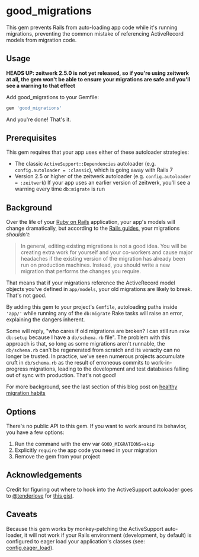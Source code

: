 # good_migrations

This gem prevents Rails from auto-loading app code while it's running migrations,
preventing the common mistake of referencing ActiveRecord models from migration
code.

## Usage

**HEADS UP: zeitwerk 2.5.0 is not yet released, so if you're using zeitwerk at
all, the gem won't be able to ensure your migrations are safe and you'll see a
warning to that effect**

Add good_migrations to your Gemfile:

``` ruby
gem 'good_migrations'
```

And you're done! That's it.

## Prerequisites

This gem requires that your app uses either of these autoloader strategies:

* The classic `ActiveSupport::Dependencies` autoloader (e.g. `config.autoloader
  = :classic`), which is going away with Rails 7
* Version 2.5 or higher of the zeitwerk autoloader (e.g. `config.autoloader =
  :zeitwerk`) If your app uses an earlier version of zeitwerk, you'll see a
  warning every time `db:migrate` is run

## Background

Over the life of your [Ruby on Rails](http://rubyonrails.org) application, your
app's models will change dramatically, but according to the [Rails
guides](http://guides.rubyonrails.org/active_record_migrations.html#changing-existing-migrations), your migrations _shouldn't_:

> In general, editing existing migrations is not a good idea. You will be
creating extra work for yourself and your co-workers and cause major headaches
if the existing version of the migration has already been run on production
machines. Instead, you should write a new migration that performs the changes you
require.

That means that if your migrations reference the ActiveRecord model objects
you've defined in `app/models`, your old migrations are likely to break. That's
not good.

By adding this gem to your project's `Gemfile`, autoloading paths inside `'app/'`
while running any of the `db:migrate` Rake tasks will raise an error, explaining
the dangers inherent.

Some will reply, "who cares if old migrations are broken? I can still run `rake
db:setup` because I have a `db/schema.rb` file". The problem with this approach
is that, so long as some migrations aren't runnable, the `db/schema.rb` can't
be regenerated from scratch and its veracity can no longer be trusted. In
practice, we've seen numerous projects accumulate cruft in `db/schema.rb` as the
result of erroneous commits to work-in-progress migrations, leading to the
development and test databases falling out of sync with production. That's not
good!

For more background, see the last section of this blog post on [healthy migration
habits](http://blog.testdouble.com/posts/2014-11-04-healthy-migration-habits.html)

## Options

There's no public API to this gem. If you want to work around its behavior, you
have a few options:

1. Run the command with the env var `GOOD_MIGRATIONS=skip`
2. Explicitly `require` the app code you need in your migration
3. Remove the gem from your project

## Acknowledgements

Credit for figuring out where to hook into the ActiveSupport autoloader goes
to [@tenderlove](https://github.com/tenderlove) for [this
gist](https://gist.github.com/tenderlove/44447d1b1e466a28eb3f).

## Caveats

Because this gem works by monkey-patching the ActiveSupport auto-loader, it will
not work if your Rails environment (development, by default) is configured to
eager load your application's classes (see:
[config.eager_load](http://edgeguides.rubyonrails.org/configuring.html#rails-general-configuration)).
